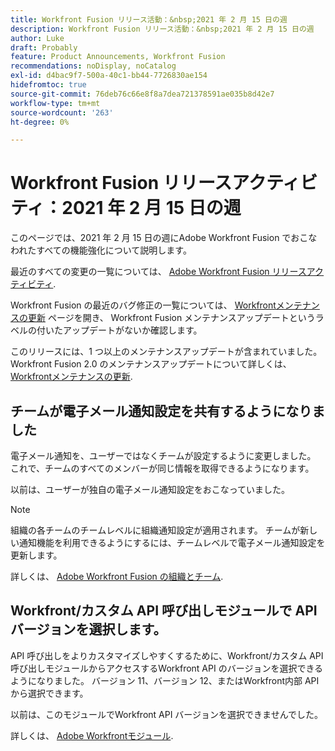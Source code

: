 ```yaml
---
title: Workfront Fusion リリース活動：&nbsp;2021 年 2 月 15 日の週
description: Workfront Fusion リリース活動：&nbsp;2021 年 2 月 15 日の週
author: Luke
draft: Probably
feature: Product Announcements, Workfront Fusion
recommendations: noDisplay, noCatalog
exl-id: d4bac9f7-500a-40c1-bb44-7726830ae154
hidefromtoc: true
source-git-commit: 76deb76c66e8f8a7dea721378591ae035b8d42e7
workflow-type: tm+mt
source-wordcount: '263'
ht-degree: 0%

---
```


# Workfront Fusion リリースアクティビティ：2021 年 2 月 15 日の週

このページでは、2021 年 2 月 15 日の週にAdobe Workfront Fusion でおこなわれたすべての機能強化について説明します。

最近のすべての変更の一覧については、 [Adobe Workfront Fusion リリースアクティビティ](../../../product-announcements/product-releases/fusion-release-activity/fusion-release-activity.md).

Workfront Fusion の最近のバグ修正の一覧については、 [Workfrontメンテナンスの更新](https://experienceleague.adobe.com/docs/workfront-known-issues/releases/current-updates.html) ページを開き、 Workfront Fusion メンテナンスアップデートというラベルの付いたアップデートがないか確認します。

このリリースには、1 つ以上のメンテナンスアップデートが含まれていました。 Workfront Fusion 2.0 のメンテナンスアップデートについて詳しくは、 [Workfrontメンテナンスの更新](https://experienceleague.adobe.com/docs/workfront-known-issues/releases/current-updates.html).

## チームが電子メール通知設定を共有するようになりました

電子メール通知を、ユーザーではなくチームが設定するように変更しました。 これで、チームのすべてのメンバーが同じ情報を取得できるようになります。

以前は、ユーザーが独自の電子メール通知設定をおこなっていました。

>[!NOTE]
>
>組織の各チームのチームレベルに組織通知設定が適用されます。 チームが新しい通知機能を利用できるようにするには、チームレベルで電子メール通知設定を更新します。

詳しくは、 [Adobe Workfront Fusion の組織とチーム](../../../workfront-fusion/organizations/organizations-and-teams.md).

## Workfront/カスタム API 呼び出しモジュールで API バージョンを選択します。

API 呼び出しをよりカスタマイズしやすくするために、Workfront/カスタム API 呼び出しモジュールからアクセスするWorkfront API のバージョンを選択できるようになりました。 バージョン 11、バージョン 12、またはWorkfront内部 API から選択できます。

以前は、このモジュールでWorkfront API バージョンを選択できませんでした。

詳しくは、 [Adobe Workfrontモジュール](../../../workfront-fusion/apps-and-their-modules/workfront-modules.md).

